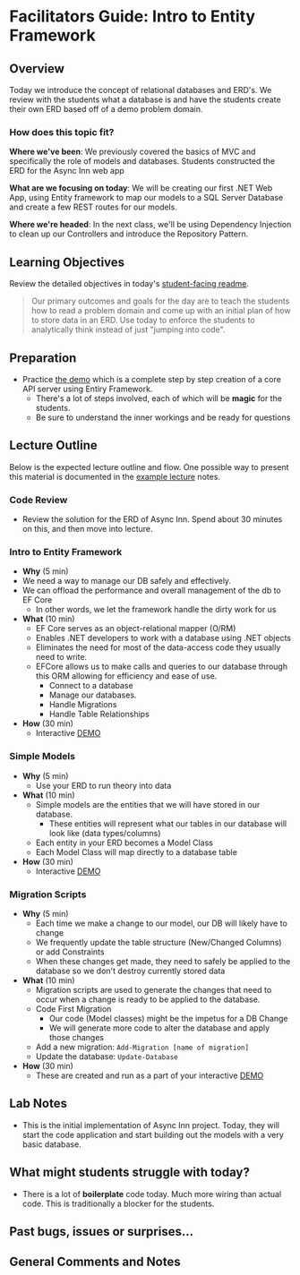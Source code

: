 # Facilitators Guide: Intro to Entity Framework

## Overview

Today we introduce the concept of relational databases and ERD's. We review with the students what a database is and have the students create their own ERD based off of a demo problem domain.

### How does this topic fit?

**Where we've been**:
We previously covered the basics of MVC and specifically the role of models and databases. Students constructed the ERD for the Async Inn web app

**What are we focusing on today**:
We will be creating our first .NET Web App, using Entity framework to map our models to a SQL Server Database and create a few REST routes for our models.

**Where we're headed**:
In the next class, we'll be using Dependency Injection to clean up our Controllers and introduce the Repository Pattern.

## Learning Objectives

Review the detailed objectives in today's [student-facing readme](../README.md).

> Our primary outcomes and goals for the day are to teach the students how to read a problem domain and come up with an initial plan of how to store data in an ERD. Use today to enforce the students to analytically think instead of just "jumping into code".

## Preparation

- Practice [the demo](./DEMO.md) which is a complete step by step creation of a core API server using Entiry Framework.
  - There's a lot of steps involved, each of which will be **magic** for the students.
  - Be sure to understand the inner workings and be ready for questions

## Lecture Outline

Below is the expected lecture outline and flow. One possible way to present this material is documented in the [example lecture](../resources/databases.md) notes.

### Code Review

- Review the solution for the ERD of Async Inn. Spend about 30 minutes on this, and then move into lecture.

### Intro to Entity Framework

- **Why** (5 min)
 - We need a way to manage our DB safely and effectively.
 - We can offload the performance and overall management of the db to EF Core
   - In other words, we let the framework handle the dirty work for us
- **What** (10 min)
  - EF Core serves as an object-relational mapper (O/RM)
  - Enables .NET developers to work with a database using .NET objects
  - Eliminates the need for most of the data-access code they usually need to write.
  - EFCore allows us to make calls and queries to our database through this ORM allowing for efficiency and ease of use.
    - Connect to a database
    - Manage our databases.
    - Handle Migrations
    - Handle Table Relationships
- **How** (30 min)
  - Interactive [DEMO](./DEMO.md)

### Simple Models

- **Why** (5 min)
  - Use your ERD to run theory into data
- **What** (10 min)
  - Simple models are the entities that we will have stored in our database.
    - These entities will represent what our tables in our database will look like (data types/columns)
  - Each entity in your ERD becomes a Model Class
  - Each Model Class will map directly to a database table
- **How** (30 min)
  - Interactive [DEMO](./DEMO.md)

### Migration Scripts

- **Why** (5 min)
  - Each time we make a change to our model, our DB will likely have to change
  - We frequently update the table structure (New/Changed Columns) or add Constraints
  - When these changes get made, they need to safely be applied to the database so we don't destroy currently stored data
- **What** (10 min)
  - Migration scripts are used to generate the changes that need to occur when a change is ready to be applied to the database.
  - Code First Migration
    - Our code (Model classes) might be the impetus for a DB Change
    - We will generate more code to alter the database and apply those changes
  - Add a new migration: `Add-Migration [name of migration]`
  - Update the database: `Update-Database`
- **How** (30 min)
  - These are created and run as a part of your interactive [DEMO](./DEMO.md)


## Lab Notes

- This is the initial implementation of Async Inn project. Today, they will start the code application and start building out the models with a very basic database.

## What might students struggle with today?

- There is a lot of **boilerplate** code today. Much more wiring than actual code. This is traditionally a blocker for the students.

## Past bugs, issues or surprises...

## General Comments and Notes

